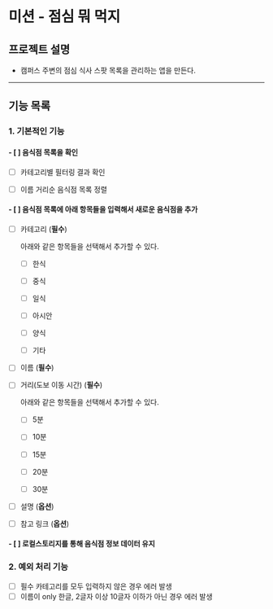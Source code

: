# 미션 - 점심 뭐 먹지

## 프로젝트 설명

- 캠퍼스 주변의 점심 식사 스팟 목록을 관리하는 앱을 만든다.

---

## 기능 목록

### 1.  기본적인 기능

#### - [ ] 음식점 목록을 확인

  - [ ] 카테고리별 필터링 결과 확인

  - [ ] 이름 거리순 음식점 목록 정렬 

#### - [ ] 음식점 목록에 아래 항목들을 입력해서 새로운 음식점을 추가

  - [ ] 카테고리 (**필수**) 

    아래와 같은 항목들을 선택해서 추가할 수 있다.
    - [ ] 한식 

    - [ ] 중식 

    - [ ] 일식 

    - [ ] 아시안

    - [ ] 양식

    - [ ] 기타
  
  - [ ] 이름 (**필수**)

  - [ ] 거리(도보 이동 시간) (**필수**)

      아래와 같은 항목들을 선택해서 추가할 수 있다.
    - [ ] 5분

    - [ ] 10분

    - [ ] 15분

    - [ ] 20분
    
    - [ ] 30분

  - [ ] 설명 (**옵션**)

  - [ ] 참고 링크 (**옵션**)

#### - [ ] 로컬스토리지를 통해 음식점 정보 데이터 유지

### 2. 예외 처리 기능

- [ ] 필수 카테고리를 모두 입력하지 않은 경우 에러 발생
- [ ] 이름이 only 한글, 2글자 이상 10글자 이하가 아닌 경우 에러 발생